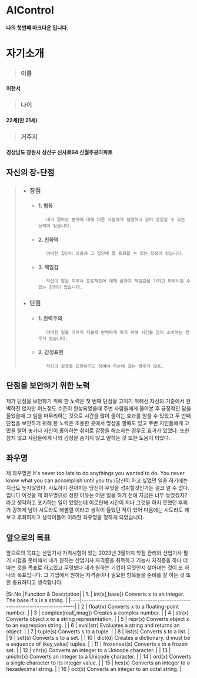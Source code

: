 # AIControl

#### 나의 첫번째 마크다운 입니다.

자기소개 
========

> ### 이름
#### 이현서



> ### 나이
#### 22세(만 21세)



> ### 거주지
#### 경상남도 창원시 성산구 신사로64 신월주공아파트


자신의 장-단점
--------------

> * ### 장점
>   * #### 1. 협동
>   
>            내가 잘아는 분야에 대해 다른 사람에게 설명하고 같이 성장할 수 있는 능력이 있습니다.
>
>   * #### 2. 친화력
>   
>            어떠한 집단이 있을때 그 집단에 잘 융화할 수 있는 장점이 있습니다.
>
>   * #### 3. 책임감
>   
>            자신이 맡은 직무나 프로잭트에 대해 끝까지 책임감을 가지고 마무리할 수 있는 강점이 있습니다.
>
> * ### 단점
>   * #### 1. 완벽주의 
> 
>            어떠한 일을 마무리 지을때 완벽하게 하기 위해 시간을 많이 소비하는 경우가 있습니다.
>
>   * #### 2. 감정표현 
>
>            자신의 감정을 표현하기도 하여야 하는데 참는 경우가 많음.

단점을 보안하기 위한 노력
------------------------

제가 단점을 보안하기 위해 한 노력은 첫 번째 단점을 고치기 위해선 자신의 기준에서 완벽하진 않지만 어느정도 수준이 완성되었을때  주변 사람들에게 물어본 후 긍정적인 답을 들었을때 그 일을 마무리하는 것으로 시간을 많이 줄이는 효과를 얻을 수 있었고 두 번째 단점을 보안하기 위해 한 노력은 조용한 곳에서 명상을 할때도 있고 주변 지인들에게 고민을 털어 놓거나 자신이 좋아하는 취미로 감정을 해소하는 경우도 효과가 있었다. 또한 참지 않고 사람들에게 나의 감정을 숨기지 않고 말하는 것 또한 도움이 되었다. 


좌우명
------

제 좌우명은 It's never too late to do anythings you wanted to do. You never know what you can accomplish until you try.(당신이 하고 싶었던 일을 하기에는 지금도 늦지않았다. 시도하기 전까지는 당신이 무엇을 성취할것인가는 결코 알 수 없다. 입니다 이것을 제 좌우명으로 정한 이유는 어떤 일을 하기 전에 지금은 너무 늦었겠지? 라고 생각하고 포기하는 일이 있었는데 이로인해 시간이 지나 그것을 하지 못했던 후회가 강하게 남아 시도라도 해볼껄 이라고 생각이 들었던 적이 있어 다음에는 시도라도 해보고 후회하자고 생각이들어 이러한 좌우명을 정하게 되었습니다.


앞으로의 목표
-------------

 앞으로의 목표는 산업기사 자격시험이 있는 2023년 3월까지 학점 관리와 산업기사 필기 시험을 준비해서 내가 원하는 산업기사 자격증을 취득하고 기능사 자격증을 하나 더 따는 것을 목표로 하고있고 무엇보다 내가 원하는 기업이 무엇인지 찾아내는 것이 또 하나의 목표입니다. 그 기업에서 원하는 자격증이나 필요한 항목들을 준비를 잘 하는 것 또한 중요하다고 생각합니다. 









|Sr.No.|Function & Description|
| 1. | int(x[,base]) Converts x to an integer. The base if x is a string.        |
|----|---------------------------------------------------------------------------|
| 2  | float(x) Converts x to a floating-point number.                           |
| 3  | complex(real[,imag]) Creates a complex number.                            |
| 4  | str(x) Converts object x to a string representation.                      |
| 5  | repr(x) Converts object x to an expression string.                        |
| 6  | eval(str) Evaluates a string and returns an object.                       |
| 7  | tuple(s) Converts s to a tuple.                                           |
| 8  | list(s) Converts s to a list.                                             |
| 9  | set(s) Converts s to a set.                                               |
| 10 | dict(d) Creates a dictionary. d must be a sequence of (key,value) tuples. |
| 11 | frozenset(s) Converts s to a frozen set.                                  |
| 12 | chr(x) Converts an integer to a Unicode character.                        |
| 13 | unichr(x) Converts an integer to a Unicode character.                     |
| 14 | ord(x) Converts a single character to its integer value.                  |
| 15 | hex(x) Converts an integer to a hexadecimal string.                       |
| 16 | oct(x) Converts an integer to an octal string.                            |


